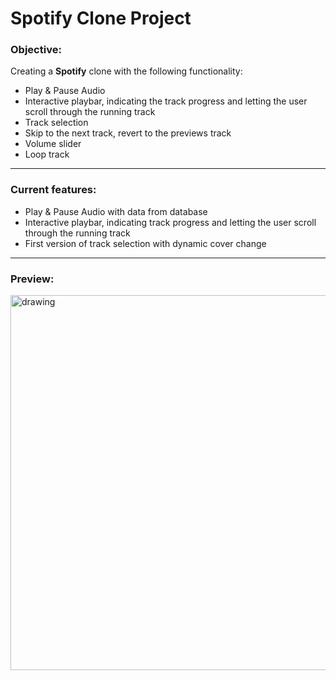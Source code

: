 # Spotify Clone Project

### Objective:

Creating a **Spotify** clone with the following functionality:

- Play & Pause Audio
- Interactive playbar, indicating the track progress and letting the user scroll through the running track
- Track selection
- Skip to the next track, revert to the previews track
- Volume slider
- Loop track

---

### Current features:

- Play & Pause Audio with data from database
- Interactive playbar, indicating track progress and letting the user scroll through the running track
- First version of track selection with dynamic cover change

---
### Preview:
<img src="https://i.imgur.com/lMnfEoU.png" alt="drawing" width="600"/>
